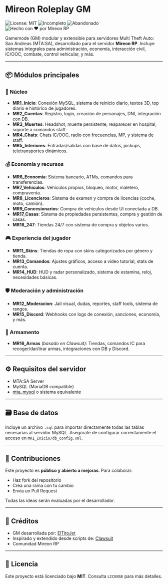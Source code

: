 # Mireon Roleplay GM

![License: MIT](https://img.shields.io/badge/License-MIT-blue.svg)
![Incompleto](https://img.shields.io/badge/estado-incompleto-lightgrey)
![Abandonado](https://img.shields.io/badge/estado-abandonado-darkred)
![Hecho con ❤️ por Mireon RP](https://img.shields.io/badge/made%20with-%E2%9D%A4-red)

Gamemode (GM) modular y extensible para servidores Multi Theft Auto: San Andreas (MTA:SA), desarrollado para el servidor **Mireon RP**. Incluye sistemas integrales para administración, economía, interacción civil, IC/OOC, combate, control vehicular, y más.

---

## 📦 Módulos principales

### 🔧 Núcleo
- **MR1_Inicio**: Conexión MySQL, sistema de reinicio diario, textos 3D, top diario e histórico de jugadores.
- **MR2_Cuentas**: Registro, login, creación de personajes, DNI, integración con DB.
- **MR3_Muertes**: Headshot, muerte persistente, reaparecer en hospital, soporte a comandos staff.
- **MR4_Chats**: Chats IC/OOC, radio con frecuencias, MP, y sistema de staff.
- **MR5_Interiores**: Entradas/salidas con base de datos, pickups, teletransportes dinámicos.

### 💰 Economía y recursos
- **MR6_Economia**: Sistema bancario, ATMs, comandos para transferencias.
- **MR7_Vehiculos**: Vehículos propios, bloqueo, motor, maletero, compraventa.
- **MR8_Licencieros**: Sistema de examen y compra de licencias (coche, moto, camión).
- **MR9_Concesionarios**: Compra de vehículos desde UI conectada a DB.
- **MR17_Casas**: Sistema de propiedades persistentes, compra y gestión de casas.
- **MR18_247**: Tiendas 24/7 con sistema de compra y objetos varios.

### 🎮 Experiencia del jugador
- **MR11_Skins**: Tiendas de ropa con skins categorizados por género y tienda.
- **MR13_Comandos**: Ajustes gráficos, acceso a video tutorial, stats de cuenta.
- **MR14_HUD**: HUD y radar personalizado, sistema de estamina, reloj, necesidades básicas.

### 🛡️ Moderación y administración
- **MR12_Moderacion**: Jail visual, dudas, reportes, staff tools, sistema de rangos.
- **MR15_Discord**: Webhooks con logs de conexión, sanciones, economía, y más.

### 🔫 Armamento
- **MR16_Armas** *(basado en Clawsuit)*: Tiendas, comandos IC para recoger/dar/tirar armas, integraciones con DB y Discord.

---

## ⚙️ Requisitos del servidor
- MTA:SA Server
- MySQL (MariaDB compatible)
- [mta_mysql](https://community.multitheftauto.com/index.php?p=resources&s=details&id=236) o sistema equivalente

---

## 🗃️ Base de datos

Incluye un archivo `.sql` para importar directamente todas las tablas necesarias al servidor MySQL. Asegúrate de configurar correctamente el acceso en `MR1_Inicio/db_config.xml`.

---

## 🤝 Contribuciones

Este proyecto es **público y abierto a mejoras**. Para colaborar:

- Haz fork del repositorio
- Crea una rama con tu cambio
- Envia un Pull Request

Todas las ideas serán evaluadas por el desarrollador.

---

## 👤 Créditos

- GM desarrollada por: [ElTitoJet](https://github.com/ElTitoJet)
- Inspirado y extendido desde scripts de: [Clawsuit](https://github.com/clawsuit)
- Comunidad Mireon RP

---

## 📄 Licencia

Este proyecto está licenciado bajo **MIT**. Consulta `LICENSE` para más detalles.
